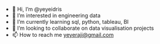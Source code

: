 - 👋 Hi, I’m @yeyeidris
- 👀 I’m interested in engineering data
- 🌱 I’m currently learning sql, python, tableau, BI
- 💞️ I’m looking to collaborate on data visualisation projects
- 📫 How to reach me yeyeraji@gmail.com

<!---
yeyeidris/yeyeidris is a ✨ special ✨ repository because its `README.md` (this file) appears on your GitHub profile.
You can click the Preview link to take a look at your changes.
--->
